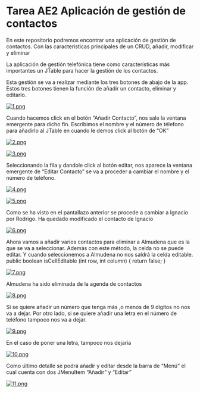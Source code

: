 # Tarea AE2 Aplicación de gestión de contactos
En este repositorio podremos encontrar una aplicación de gestión de contactos. Con las caracteristicas principales de un CRUD, añadir, modificar y eliminar

La aplicación de gestión telefónica tiene como características más importantes un 
JTable para hacer la gestión de los contactos. 

Esta gestión se va a realizar mediante los tres botones de abajo de la app. 
Estos tres botones tienen la función de añadir un contacto, eliminar y editarlo. 

[![1.png](https://i.postimg.cc/pX6hF03j/1.png)](https://postimg.cc/bs1wXRyY)

Cuando hacemos click en el botón “Añadir Contacto”, nos sale la ventana emergente 
para dicho fin. Escribimos el nombre y el número de télefono para añadirlo al JTable en cuando
le demos click al botón de “OK” 

[![2.png](https://i.postimg.cc/PxTPj0vg/2.png)](https://postimg.cc/67b9Vj0c)

[![3.png](https://i.postimg.cc/gjBJ3Jtp/3.png)](https://postimg.cc/N2mBcgwC)

Seleccionando la fila y dandole click al botón editar, nos aparece la ventana emergente de 
“Editar Contacto” se va a proceder a cambiar el nombre y el número de teléfono. 

[![4.png](https://i.postimg.cc/XJLX7xwp/4.png)](https://postimg.cc/627BMrbX)

[![5.png](https://i.postimg.cc/43zmjXyv/5.png)](https://postimg.cc/KK8GMSn4)

Como se ha visto en el pantallazo anterior se procede a cambiar a Ignacio por Rodrigo.
Ha quedado modificado el contacto de Ignacio  

[![6.png](https://i.postimg.cc/9Xxz68mk/6.png)](https://postimg.cc/BtKqDC15)

Ahora vamos a añadir varios contactos para eliminar a Almudena que es la que se va a seleccionar.
Además con este método, la celda no se puede editar. Y cuando seleccionemos a Almudena no
nos saldrá la celda editable.
public boolean isCellEditable (int row, int column) {
			return false;
		}

[![7.png](https://i.postimg.cc/dtp31hTm/7.png)](https://postimg.cc/ppQRcXCp)

Almudena ha sido eliminada de la agenda de contactos

[![8.png](https://i.postimg.cc/pXpyRfyL/8.png)](https://postimg.cc/QHZjqWp2)

Si se quiere añadir un número que tenga más ,o menos de 9 dígitos no nos va a dejar. 
Por otro lado, si se quiere añadir una letra en el número de teléfono tampoco 
nos va a dejar. 

[![9.png](https://i.postimg.cc/90f04Tp1/9.png)](https://postimg.cc/WFQTCdxJ)

En el caso de poner una letra, tampoco nos dejaría

[![10.png](https://i.postimg.cc/hGqGLNsX/10.png)](https://postimg.cc/FYDmmW2v)

Como último detalle se podrá añadir y editar desde la barra de “Menú” el cual 
cuenta con dos JMenuItem “Añadir” y “Editar”

[![11.png](https://i.postimg.cc/NjXMrQ6h/11.png)](https://postimg.cc/K1ZF6SpQ)

